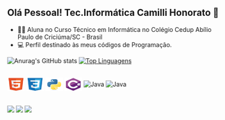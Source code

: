## Olá Pessoal! Tec.Informática Camilli Honorato 👋

- 👩‍💻 Aluna no Curso Técnico em Informática no Colégio Cedup Abílio Paulo de Criciúma/SC - Brasil
- 💻 Perfil destinado às meus códigos de Programação.
  
![Anurag's GitHub stats](https://github-readme-stats.vercel.app/api?username=Camilli-Honorato-TI&theme=radical&show_icons=true)
[![Top Linguagens](https://github-readme-stats.vercel.app/api/top-langs/?username=Camilli-Honorato-TI&layout=compact)](https://github.com/anuraghazra/github-readme-stats)

<div style="display: inline_block"><br>
  <img align="center" alt="Rafa-HTML" height="30" width="40" src="https://raw.githubusercontent.com/devicons/devicon/master/icons/html5/html5-original.svg">
  <img align="center" alt="Rafa-CSS" height="30" width="40" src="https://raw.githubusercontent.com/devicons/devicon/master/icons/css3/css3-original.svg">               
  <img align="center" alt="Rafa-Python" height="30" width="40" src="https://raw.githubusercontent.com/devicons/devicon/master/icons/python/python-original.svg">
  <img align="center" alt="Rafa-Csharp" height="30" width="40" src="https://raw.githubusercontent.com/devicons/devicon/master/icons/csharp/csharp-original.svg">
  <img align="center" alt="Java" height="30" width="40" src="https://raw.githubusercontent.com/jmnote/z-icons/master/svg/java.svg" >
  <img align="center" alt="Java" height="30" width="40" src="https://raw.githubusercontent.com/jmnote/z-icons/master/svg/php.svg" >

</div>
 <br><br>
 
<div> 
  <a href="https://www.instagram.com/milizinhahonorato" target="_blank"><img src="https://img.shields.io/badge/-Instagram-%23E4405F?style=for-the-badge&logo=instagram&logoColor=white" target="_blank"></a>  
  <a href = "mailto:camillihonoratovit@gmail.com"><img src="https://img.shields.io/badge/-Gmail-%23333?style=for-the-badge&logo=gmail&logoColor=white" target="_blank"></a>
  <a href="https://www.linkedin.com/in/camilli-vit%C3%B3ria-salvaro-honorato-b41556307" target="_blank"><img src="https://img.shields.io/badge/-LinkedIn-%230077B5?style=for-the-badge&logo=linkedin&logoColor=white" target="_blank"></a> 
  
</div>
